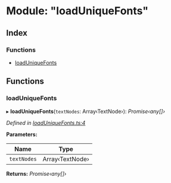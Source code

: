 
# Module: "loadUniqueFonts"

## Index

### Functions

* [loadUniqueFonts](_loaduniquefonts_.md#loaduniquefonts)

## Functions

###  loadUniqueFonts

▸ **loadUniqueFonts**(`textNodes`: Array‹TextNode›): *Promise‹any[]›*

*Defined in [loadUniqueFonts.ts:4](https://github.com/figma-plugin-helper-functions/figma-plugin-helpers/blob/703a31f/src/helpers/loadUniqueFonts.ts#L4)*

**Parameters:**

Name | Type |
------ | ------ |
`textNodes` | Array‹TextNode› |

**Returns:** *Promise‹any[]›*
